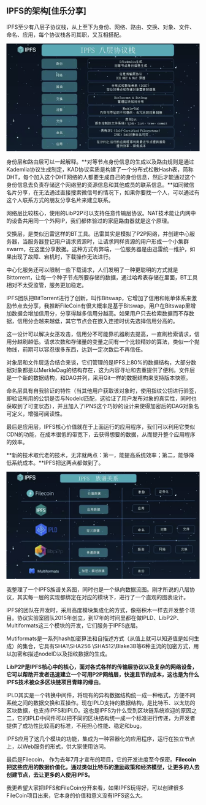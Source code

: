 ##  **IPFS的架构[佳乐分享]**

IPFS至少有八层子协议栈，从上至下为身份、网络、路由、交换、对象、文件、命名、应用，每个协议栈各司其职，又互相搭配。

![WX20180521-174237@2x](../PIC/WX20180521-174237@2x.png)

身份层和路由层可以一起解释。**对等节点身份信息的生成以及路由规则是通过Kademlia协议生成制定，KAD协议实质是构建了一个分布式松散Hash表，简称DHT，每个加入这个DHT网络的人都要生成自己的身份信息，然后才能通过这个身份信息去负责存储这个网络里的资源信息和其他成员的联系信息。**如同微信名片分享，在无法通过直接搜索微信号的情况下，如果你要找一个人，可以通过有这个人联系方式的朋友分享名片来建立联系。

网络层比较核心，使用的LibP2P可以支持任意传输层协议。NAT技术能让内网中的设备共用同一个外网IP，我们都体验过的家庭路由器就是这个原理。

交换层，是类似迅雷这样的BT工具。迅雷其实是模拟了P2P网络，并创建中心服务器，当服务器登记用户请求资源时，让请求同样资源的用户形成一个小集群swarm，在这里分享数据。这种方式有弊端，一位服务器是由迅雷统一维护，如果出现了故障、宕机时，下载操作无法进行。

中心化服务还可以限制一些下载请求，人们发明了一种更聪明的方式就是Bittorrent，让每一个种子节点所要存储的数据，通过哈希表存储在里面，BT工具相对不太受监管，服务更加稳定。

IPFS团队把BitTorrent进行了创新，叫作Bitswap，它增加了信用和帐单体系来激励节点去分享，我推断FileCoin有很大概率是基于Bitswap，用户在Bitswap里增加数据会增加信用分，分享得越多信用分越高。如果用户只去检索数据而不存数据，信用分会越来越低，其它节点会在嵌入连接时优先选择信用分高的。

这一设计可以解决女巫攻击，信用分不可能靠机器刷去提高，一直刷检索请求，信用分越刷越低。请求次数和存储量的变量之间有一个比较精妙的算法，类似一个抛物线，前期可以容忍很多东西，达到一定次数后不再信任。

对象层和文件层适合结合来谈，它们管理的是IPFS上80%的数据结构，大部分数据对象都是以MerkleDag的结构存在，这为内容寻址和去重提供了便利。文件层是一个新的数据结构，和DAG并列，采用Git一样的数据结构来支持版本快照。

命名层具有自我验证的特性（当其他用户获取该对象时，使用指纹公钥进行验签，即验证所用的公钥是否与NodeId匹配，这验证了用户发布对象的真实性，同时也获取到了可变状态），并且加入了IPNS这个巧妙的设计来使得加密后的DAG对象名可定义，增强可阅读性。

最后是应用层，IPFS核心价值就在于上面运行的应用程序，我们可以利用它类似CDN的功能，在成本很低的带宽下，去获得想要的数据，从而提升整个应用程序的效率。

**新的技术取代老的技术，无非就两点：第一，能提高系统效率；第二，能够降低系统成本。**IPFS把这两点都做到了。

![WX20180521-174309@2x](../PIC/WX20180521-174309@2x.png)

我整理了一个IPFS族谱关系图，同时也是一个纵向数据流图。刚才所说的八层协议，其实每一层的实现都绑定在对应的模块下，进行了一个直观的图表设计。

IPFS的团队在开发时，采用高度模块集成化的方式，像搭积木一样去开发整个项目。协议实验室团队2015年创立，到17年的时间里都在做IPLD、LibP2P、Multiformats这三个模块的开发，它们服务于IPFS底层。

Mutiformats是一系列hash加密算法和自描述方式（从值上就可以知道值是如何生成）的集合，它具有SHA1\SHA256 \SHA512\Blake3B等6种主流的加密方式，用以加密和描述nodeID以及指纹数据的生成。

**LibP2P是IPFS核心中的核心，面对各式各样的传输层协议以及复杂的网络设备，它可以帮助开发者迅速建立一个可用P2P网络层，快速且节约成本，这也是为什么IPFS技术被众多区块链项目青睐的缘由**。

IPLD其实是一个转换中间件，将现有的异构数据结构统一成一种格式，方便不同系统之间的数据交换和互操作。现在IPLD支持的数据结构，是比特币、以太坊的区块数据，也支持IPFS和IPLD。这也是IPFS为什么受到区块链系统欢迎的原因之二，它的IPLD中间件可以把不同的区块结构统一成一个标准进行传递，为开发者提供了成功性比较高的标准，不用担心性能、稳定和bug。

IPFS应用了这几个模块的功能，集成为一种容器化的应用程序，运行在独立节点上，以Web服务的形式，供大家使用访问。

最后是Filecoin， 作为去年7月才宣布的项目，它的开发进度至今保密。**Filecoin把这些应用的数据价值化，通过类似比特币的激励政策和经济模型，让更多的人去创建节点，去让更多的人使用IPFS。**

我更希望大家把IPFS和FileCoin分开来看，如果IPFS玩得好，可以创建很多FileCoin项目出来，它本身的价值和意义没有IPFS这么大。